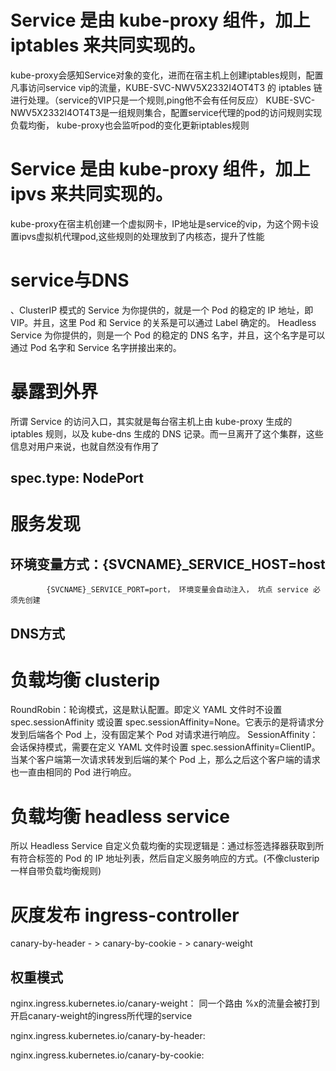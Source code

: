 # Service 是由 kube-proxy 组件，加上 iptables 来共同实现的。
kube-proxy会感知Service对象的变化，进而在宿主机上创建iptables规则，配置凡事访问service vip的流量，KUBE-SVC-NWV5X2332I4OT4T3 的 iptables 链进行处理。（service的VIP只是一个规则,ping他不会有任何反应）
KUBE-SVC-NWV5X2332I4OT4T3是一组规则集合，配置service代理的pod的访问规则实现负载均衡，
kube-proxy也会监听pod的变化更新iptables规则
# Service 是由 kube-proxy 组件，加上 ipvs 来共同实现的。
kube-proxy在宿主机创建一个虚拟网卡，IP地址是service的vip，为这个网卡设置ipvs虚拟机代理pod,这些规则的处理放到了内核态，提升了性能

# service与DNS
、ClusterIP 模式的 Service 为你提供的，就是一个 Pod 的稳定的 IP 地址，即 VIP。并且，这里 Pod 和 Service 的关系是可以通过 Label 确定的。
Headless Service 为你提供的，则是一个 Pod 的稳定的 DNS 名字，并且，这个名字是可以通过 Pod 名字和 Service 名字拼接出来的。

# 暴露到外界
所谓 Service 的访问入口，其实就是每台宿主机上由 kube-proxy 生成的 iptables 规则，以及 kube-dns 生成的 DNS 记录。而一旦离开了这个集群，这些信息对用户来说，也就自然没有作用了

## spec.type: NodePort


# 服务发现
## 环境变量方式：{SVCNAME}_SERVICE_HOST=host
            {SVCNAME}_SERVICE_PORT=port， 环境变量会自动注入， 坑点 service 必须先创建
## DNS方式

# 负载均衡 clusterip
RoundRobin：轮询模式，这是默认配置。即定义 YAML 文件时不设置 spec.sessionAffinity 或设置 spec.sessionAffinity=None。它表示的是将请求分发到后端各个 Pod 上，没有固定某个 Pod 对请求进行响应。
SessionAffinity：会话保持模式，需要在定义 YAML 文件时设置 spec.sessionAffinity=ClientIP。当某个客户端第一次请求转发到后端的某个 Pod 上，那么之后这个客户端的请求也一直由相同的 Pod 进行响应。

# 负载均衡 headless service
所以 Headless Service 自定义负载均衡的实现逻辑是：通过标签选择器获取到所有符合标签的 Pod 的 IP 地址列表，然后自定义服务响应的方式。(不像clusterip一样自带负载均衡规则)

# 灰度发布 ingress-controller
canary-by-header - > canary-by-cookie - > canary-weight
## 权重模式
nginx.ingress.kubernetes.io/canary-weight：<int>    同一个路由 %x的流量会被打到开启canary-weight的ingress所代理的service

nginx.ingress.kubernetes.io/canary-by-header:   

nginx.ingress.kubernetes.io/canary-by-cookie: